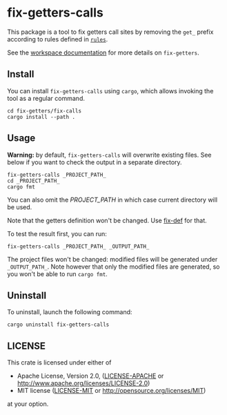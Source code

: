 # fix-getters-calls

This package is a tool to fix getters call sites by removing the `get_` prefix
according to rules defined in [`rules`](../rules/).

See the [workspace documentation](../README.md) for more details on `fix-getters`.

## Install

You can install `fix-getters-calls` using `cargo`, which allows invoking the
tool as a regular command.

```
cd fix-getters/fix-calls
cargo install --path .
```

## Usage

**Warning:** by default, `fix-getters-calls` will overwrite existing files.
See below if you want to check the output in a separate directory.

```
fix-getters-calls _PROJECT_PATH_
cd _PROJECT_PATH_
cargo fmt
```

You can also omit the _PROJECT_PATH_ in which case current directory will be used.

Note that the getters definition won't be changed. Use [fix-def](../fix-def/)
for that.

To test the result first, you can run:

```
fix-getters-calls _PROJECT_PATH_ _OUTPUT_PATH_
```

The project files won't be changed: modified files will be generated under
`_OUTPUT_PATH_`. Note however that only the modified files are generated, so
you won't be able to run `cargo fmt`.

## Uninstall

To uninstall, launch the following command:

```
cargo uninstall fix-getters-calls
```

## LICENSE

This crate is licensed under either of

 * Apache License, Version 2.0, ([LICENSE-APACHE](LICENSE-APACHE) or
   http://www.apache.org/licenses/LICENSE-2.0)
 * MIT license ([LICENSE-MIT](LICENSE-MIT) or
   http://opensource.org/licenses/MIT)

at your option.
